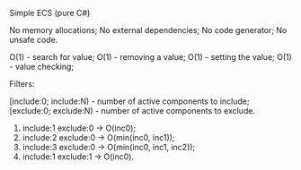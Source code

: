Simple ECS (pure C#)

No memory allocations;
No external dependencies;
No code generator;
No unsafe code.

O(1) - search for value;
O(1) - removing a value;
O(1) - setting the value;
O(1) - value checking;

Filters:

[include:0; include:N) - number of active components to include;
[exclude:0; exclude:N) - number of active components to exclude.

1. include:1 exclude:0 -> O(inc0);
2. include:2 exclude:0 -> O(min(inc0, inc1));
3. include:3 exclude:0 -> O(min(inc0, inc1, inc2));
4. include:1 exclude:1 -> O(inc0).
